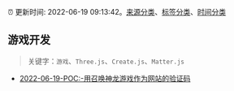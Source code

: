 :alarm_clock: 更新时间: 2022-06-19 09:13:42。[来源分类](../README.md)、[标签分类](../TAGS.md)、[时间分类](../TIMELINE.md)

## 游戏开发


> 关键字：`游戏`、`Three.js`、`Create.js`、`Matter.js`



- [2022-06-19-POC:-用召唤神龙游戏作为网站的验证码](https://www.v2ex.com/t/860672) 